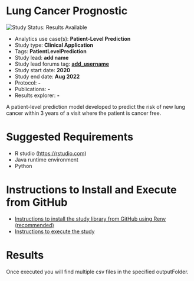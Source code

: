 Lung Cancer Prognostic
=============

<img src="https://img.shields.io/badge/Study%20Status-Results%20Available-yellow.svg" alt="Study Status: Results Available">

- Analytics use case(s): **Patient-Level Prediction**
- Study type: **Clinical Application**
- Tags: **PatientLevelPrediction**
- Study lead: **add name**
- Study lead forums tag: **[add_username](https://forums.ohdsi.org/u/add_username)**
- Study start date: **2020**
- Study end date: **Aug 2022**
- Protocol: **-**
- Publications: **-**
- Results explorer: **-**

A patient-level prediction model developed to predict the risk of new lung cancer within 3 years of a visit where the patient is cancer free.

Suggested Requirements
===================
- R studio (https://rstudio.com)
- Java runtime environment
- Python

Instructions to Install and Execute from GitHub
========================================================

- [Instructions to install the study library from GitHub using Renv (recommended)](STUDY-PACKAGE-SETUP.md)
- [Instructions to execute the study ](STUDY-PACKAGE-EXECUTE.md)

Results
========================================================
Once executed you will find multiple csv files in the specified outputFolder.
